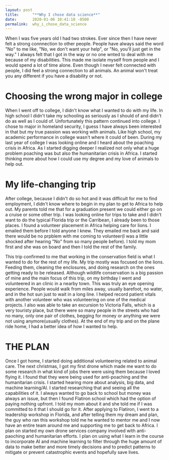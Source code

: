 ```yaml
---
layout: post
title:      "**Why I chose data science**"
date:       2020-01-06 10:41:10 -0500
permalink:  why_i_chose_data_science
---
```



When I was five years old I had two strokes.  Ever since then I have never felt a strong connnection to other people.  People have always said the word "No" to me like, "No, we don't want your help", or "No, you'll just get in the way."  I always felt that I got in the way or no one wnted to deal with me because of my disabilities. This made me isolate myself from people and I would spend a lot of time alone.  Even though I never felt connected with people, I did feel a strong connection to all animals.  An animal won't treat you any different if you have a disability or not.


# **Choosing the wrong major in college**
When I went off to college, I didn't know what I wanted to do with my life.  In high school I didn't take my schooling as seriously as I should of and didn't do as well as I could of.  Unfortunately this pattern continued into college.  I chose to major in homeland security, I guess I have always been interested in that but my true passion was working with animals. Like high school, my academic performance in college wasn't where it could of been. During my last year of college I was looking online and I heard about the poaching crisis in Africa.  As I started digging deeper I realized not only what a huge problem poaching was but also the humanitarian crisis in Africa.  I started thinking more about how I could use my degree and my love of animals to help out.


# **My life-changing trip**
After college, because I didn't do so hot and it was difficult for me to find employment, I didn't know where to begin in my plan to get to Africa to help out.  My parents told me that for a graduation present we could either go on a cruise or some other trip.  I was looking online for trips to take and I didn't want to do the typical Florida trip or the Carribean, I already been to those places.  I found a volunteer placement in Africa helping care for lions.  I emailed them before I told anyone I knew.  They emailed me back and said there would be no prpblem with me coming to volunteer(I was a little shocked after hearing "No" from so many people before).  I told my mom first and she was on board and then I told the rest of the family.

This trip confirmed to me that working in the conservation field is what I wanted to do for the rest of my life.  My trip mostly was focused on the lions. Feeding them, cleaning the enclosures, and doing research on the ones getting ready to be released.  Although wildlife conservation is a big passion of mine and the main focus of this trip, on my birthday I went and volunteered in an clinic in a nearby town.  This was truly an eye opening experience.  People would walk from miles away, usually barefoot, no water, and in the hot sun just to wait in a long line.  I helped record patient vitals with another volunteer who was volunteering on one of the medical projects.  I also was able to take an excursion to Victoria Falls, which is a very touristy place, but there were so many people in the streets who had no many, only one pair of clothes, begging for money or anything we were not using anymore(usually clothes).  At the end of my trip and on the plane ride home, I had a better idea of how I wanted to help.


# **THE PLAN**
Once I got home, I started doing additional volunteering related to animal care.  The next christmas, I got my first drone which made me want to do some research in what kind of jobs there were using them because I loved flying it.  I found that they were being used for anti-poaching and the humanitarian crisis.  I started hearing more about analysis, big data, and machine learning/AI.  I started researching that and seeing all the capabilities of it.  I always wanted to go back to school but money was always an issue, but then I found Flatiron school which had the option of paying nothing upfront.  I told my mom about it and she told me if I was committed to it that I should go for it.  After applying to Flatiron, I went to a leadership workshop in Florida, and after telling them my dream and plan, the guy who ran this workshop told me he wanted to mentor me and I now have an entire team around me and supporting me to get back to Africa.
I plan on started my own drone services company involved with anti-paoching and humanitarian efforts.  I plan on using what I learn in the course to incorporate AI and machine learning to filter through the huge amount of data to make better and more timely decisions and to predict patterns to mitigate or prevent catastrophic events and hopefully save lives.



